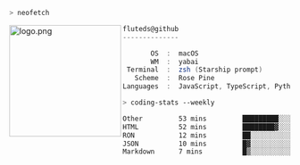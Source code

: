 ```zsh
> neofetch
```

<!--img align="left" src="https://github.com/fluteds.png" alt="logo.png" width="200"/>-->
<img align="left" src="https://external-content.duckduckgo.com/iu/?u=https%3A%2F%2F78.media.tumblr.com%2F975fca5f82161b190efdcaa05ffbd4ec%2Ftumblr_p6q6m9TJF01x3p3jmo1_500.png&f=1&nofb=1" alt="logo.png" width="200"/>

```csharp
fluteds@github
--------------

       OS  :  macOS
       WM  :  yabai
 Terminal  :  zsh (Starship prompt)  
   Scheme  :  Rose Pine  
Languages  :  JavaScript, TypeScript, Python, HTML, CSS  

```

```zsh
> coding-stats --weekly
```

<!--START_SECTION:waka-->

```txt
Other         53 mins         █████████░░░░░░░░░░░░░░░░   35.85 %
HTML          52 mins         ████████▓░░░░░░░░░░░░░░░░   35.19 %
RON           12 mins         ██░░░░░░░░░░░░░░░░░░░░░░░   08.18 %
JSON          10 mins         █▓░░░░░░░░░░░░░░░░░░░░░░░   07.13 %
Markdown      7 mins          █▒░░░░░░░░░░░░░░░░░░░░░░░   05.23 %
```

<!--END_SECTION:waka-->
